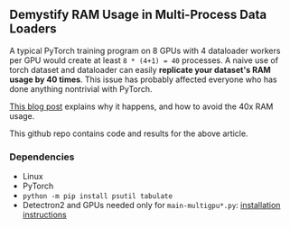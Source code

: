 
## Demystify RAM Usage in Multi-Process Data Loaders

A typical PyTorch training program on 8 GPUs with 4 dataloader workers per GPU would create at least
`8 * (4+1) = 40` processes.
A naive use of torch dataset and dataloader can easily __replicate your dataset's RAM usage by 40 times__.
This issue has probably affected everyone who has done anything nontrivial with PyTorch.

[This blog post](https://ppwwyyxx.com/blog/2022/Demystify-RAM-Usage-in-Multiprocess-DataLoader/)
explains why it happens, and how to avoid the 40x RAM usage.

This github repo contains code and results for the above article.

### Dependencies
* Linux
* PyTorch
* `python -m pip install psutil tabulate`
* Detectron2 and GPUs needed only for `main-multigpu*.py`: [installation instructions](https://detectron2.readthedocs.io/en/latest/tutorials/install.html)
